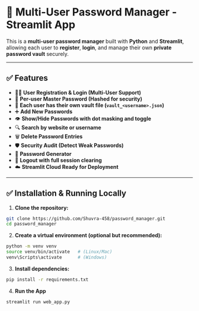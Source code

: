 # 🔐 Multi-User Password Manager - Streamlit App

This is a **multi-user password manager** built with **Python** and **Streamlit**, allowing each user to **register**, **login**, and manage their own **private password vault** securely.

---

## ✅ Features

- 🧑‍💻 **User Registration & Login (Multi-User Support)**
- 🔑 **Per-user Master Password (Hashed for security)**
- 📂 **Each user has their own vault file (`vault_<username>.json`)**
- ➕ **Add New Passwords**
- 👁️ **Show/Hide Passwords with dot masking and toggle**
- 🔍 **Search by website or username**
- 🗑️ **Delete Password Entries**
- 🛡️ **Security Audit (Detect Weak Passwords)**
- 🎲 **Password Generator**
- 🚪 **Logout with full session clearing**
- ☁️ **Streamlit Cloud Ready for Deployment**

---

## ✅ Installation & Running Locally

1. **Clone the repository:**

```bash
git clone https://github.com/Shuvra-458/password_manager.git
cd password_manager
```
2. **Create a virtual environment (optional but recommended):**
```bash
python -m venv venv
source venv/bin/activate   # (Linux/Mac)
venv\Scripts\activate      # (Windows)
```
3. **Install dependencies:**
```bash
pip install -r requirements.txt
```
4. **Run the App**
```bash
streamlit run web_app.py
```

